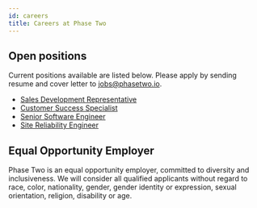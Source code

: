 ```yaml
---
id: careers
title: Careers at Phase Two
---
```


## Open positions

Current positions available are listed below. Please apply by sending resume and cover letter to jobs@phasetwo.io.

- [Sales Development Representative](https://docs.google.com/document/d/1Vc59oyiIM3K7pEsEjXbJfzDtqw2j-gBs6y8eDLUXTdE/edit?usp=sharing)
- [Customer Success Specialist](https://docs.google.com/document/d/1G8kBIuEyR42QQ0EN5m5skMsDV93eYpg35dxo6Ae9m9k/edit?usp=sharing)
- [Senior Software Engineer](https://docs.google.com/document/d/1Sk9r8JcEVxcsbazNJVeKsRRKgVbNyz0l493kAk812JU/edit?usp=sharing)
- [Site Reliability Engineer](https://docs.google.com/document/d/1kS-3sCw_zz-LjISHW7z6IdeUKcVOXaheV6WSGZBNx9E/edit?usp=sharing)

## Equal Opportunity Employer

Phase Two is an equal opportunity employer, committed to diversity and inclusiveness. We will consider all qualified applicants without regard to race, color, nationality, gender, gender identity or expression, sexual orientation, religion, disability or age.


